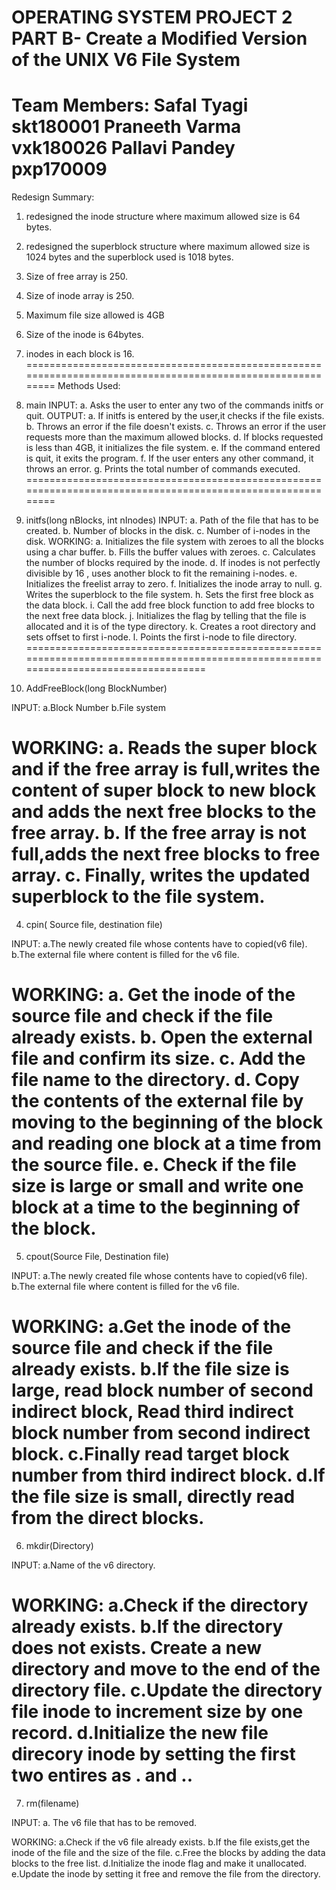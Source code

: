 OPERATING SYSTEM PROJECT 2 PART B- Create a Modified Version of the UNIX V6 File System
===========================================================================================================
Team Members:
Safal Tyagi skt180001
Praneeth Varma vxk180026
Pallavi Pandey pxp170009
===========================================================================================================
Redesign Summary:
1. redesigned the inode structure where maximum allowed size is 64 bytes.
2. redesigned the superblock structure where maximum allowed size is 1024 bytes and the superblock used is 1018 bytes.
3. Size of free array is 250.
4. Size of inode array is 250.
5. Maximum file size allowed is 4GB
6. Size of the inode is 64bytes.
7. inodes in each block is 16.
===========================================================================================================
Methods Used:

1. main
 INPUT:
a. Asks the user to enter any two of the commands initfs or quit.
 OUTPUT:
a. If initfs is entered by the user,it checks if the file exists.
b. Throws an error if the file doesn't exists.
c. Throws an error if the user requests more than the maximum allowed blocks.
d. If blocks requested is less than 4GB, it initializes the file system.
e. If the command entered is quit, it exits the program.
f. If the user enters any other command, it throws an error.
g. Prints the total number of commands executed.
===========================================================================================================
2. initfs(long nBlocks, int nInodes)
 INPUT:
a. Path of the file that has to be created.
b. Number of blocks in the disk.
c. Number of i-nodes in the disk.
 WORKING:
a. Initializes the file system with zeroes to all the blocks using a char buffer.
b. Fills the buffer values with zeroes.
c. Calculates the number of blocks required by the inode.
d. If inodes is not perfectly divisible by 16 , uses another block to fit the remaining i-nodes.
e. Initializes the freelist array to zero.
f. Initializes the inode array to null.
g. Writes the superblock to the file system.
h. Sets the first free block as the data block.
i. Call the add free block function to add free blocks to the next free data block.
j. Initializes the flag by telling that the file is allocated and it is of the type directory.
k. Creates a root directory and sets offset to first i-node.
l. Points the first i-node to file directory.
=====================================================================================================================================
3. AddFreeBlock(long BlockNumber)

 INPUT:
a.Block Number 
b.File system

WORKING:
a. Reads the super block and if the free array is full,writes the content of super block to new block and adds the next free blocks to the free array.
b. If the free array is not full,adds the next free blocks to free array.
c. Finally, writes the updated superblock to the file system.
==========================================================================================================================================
4. cpin( Source file, destination file)

 INPUT:
a.The newly created file whose contents have to copied(v6 file).
b.The external file where content is filled for the v6 file.

WORKING:
a. Get the inode of the source file and check if the file already exists.
b. Open the external file and confirm its size.
c. Add the file name to the directory.
d. Copy the contents of the external file by moving to the beginning of the block and reading one block at a time from the source file.
e. Check if the file size is large or small and write one block at a time to the beginning of the block.
=======================================================================================================================================
5. cpout(Source File, Destination file)

 INPUT:
a.The newly created file whose contents have to copied(v6 file).
b.The external file where content is filled for the v6 file.

WORKING:
a.Get the inode of the source file and check if the file already exists.
b.If the file size is large, read block number of second indirect block, Read third indirect block number from second indirect block.
c.Finally read target block number from third indirect block.
d.If the file size is small, directly read from the direct blocks.
=====================================================================================================================================
6.  mkdir(Directory)

 INPUT: 
a.Name of the v6 directory.

WORKING:
a.Check if the directory already exists.
b.If the directory does not exists. Create a new directory and move to the end of the directory file.
c.Update the directory file inode to increment size by one record.
d.Initialize the new file direcory inode by setting the first two entires as . and ..
=======================================================================================================================================
7. rm(filename)

 INPUT:
a. The v6 file that has to be removed.

WORKING:
a.Check if the v6 file already exists.
b.If the file exists,get the inode of the file and the size of the file.
c.Free the blocks by adding the data blocks to the free list.
d.Initialize the inode flag and make it unallocated.
e.Update the inode by setting it free and remove the file from the directory.

